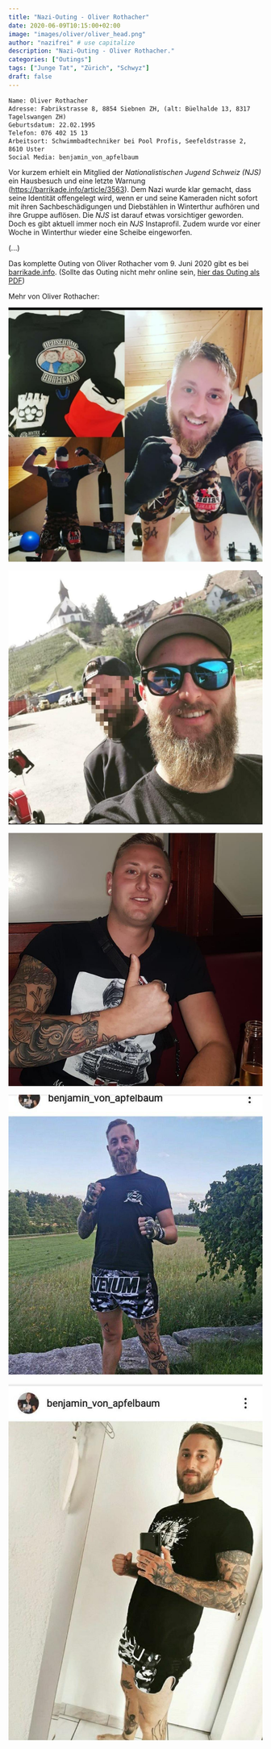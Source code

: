 ```yaml
---
title: "Nazi-Outing - Oliver Rothacher"
date: 2020-06-09T10:15:00+02:00
image: "images/oliver/oliver_head.png"
author: "nazifrei" # use capitalize
description: "Nazi-Outing - Oliver Rothacher."
categories: ["Outings"]
tags: ["Junge Tat", "Zürich", "Schwyz"]
draft: false
---
```


```
Name: Oliver Rothacher
Adresse: Fabrikstrasse 8, 8854 Siebnen ZH, (alt: Büelhalde 13, 8317 Tagelswangen ZH)
Geburtsdatum: 22.02.1995
Telefon: 076 402 15 13
Arbeitsort: Schwimmbadtechniker bei Pool Profis, Seefeldstrasse 2, 8610 Uster
Social Media: benjamin_von_apfelbaum
```

Vor kurzem erhielt ein Mitglied der _Nationalistischen Jugend Schweiz (NJS)_ ein Hausbesuch und eine letzte Warnung (https://barrikade.info/article/3563). Dem Nazi wurde klar gemacht, dass seine Identität offengelegt wird, wenn er und seine Kameraden nicht sofort mit ihren Sachbeschädigungen und Diebstählen in Winterthur aufhören und ihre Gruppe auflösen. Die _NJS_ ist darauf etwas vorsichtiger geworden. Doch es gibt aktuell immer noch ein _NJS_ Instaprofil. Zudem wurde vor einer Woche in Winterthur wieder eine Scheibe eingeworfen.

(...)

Das komplette Outing von Oliver Rothacher vom 9. Juni 2020 gibt es bei [barrikade.info](https://barrikade.info/article/3590). (Sollte das Outing nicht mehr online sein, [hier das Outing als PDF](/images/oliver/barrikade_oliver.pdf))

Mehr von Oliver Rothacher:

![](/images/oliver/oliver1.jpg)

![](/images/oliver/oliver2.jpg)

![](/images/oliver/oliver3.jpg)

![](/images/oliver/oliver4.jpg)

![](/images/oliver/oliver5.jpg)


